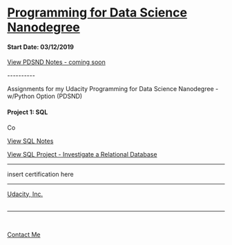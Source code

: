 <h1><a href="https://www.udacity.com/course/programming-for-data-science-nanodegree--nd104">Programming for Data Science Nanodegree</a></h1>
<h4>Start Date: 03/12/2019</h4>

<a href="https://www.udacity.com/course/intro-to-programming-nanodegree--nd000">View PDSND Notes - coming soon</a>

<p>----------</p>

<p>Assignments for my Udacity Programming for Data Science Nanodegree - w/Python Option (PDSND)</p>

<h4>Project 1: SQL</h4>
<p>Co</p>
<a href="https://htmlpreview.github.io/?https://github.com/fswylie01/udacity-ipnd/blob/master/Lab_1/html_notes.html" target="_blank">View SQL Notes</a></br>

<a href="https://htmlpreview.github.io/?https://github.com/fswylie01/udacity-ipnd/blob/master/Project_1/Animal_Card_Project/card_v2.html">View SQL Project - Investigate a Relational Database</a> 



  
<hr>
insert certification here
<hr>
  
<a href="https://www.udacity.com/">Udacity, Inc.</a></br><br><hr><br>

<a href = "mailto: fswylie@icloud.com">Contact Me</a>
